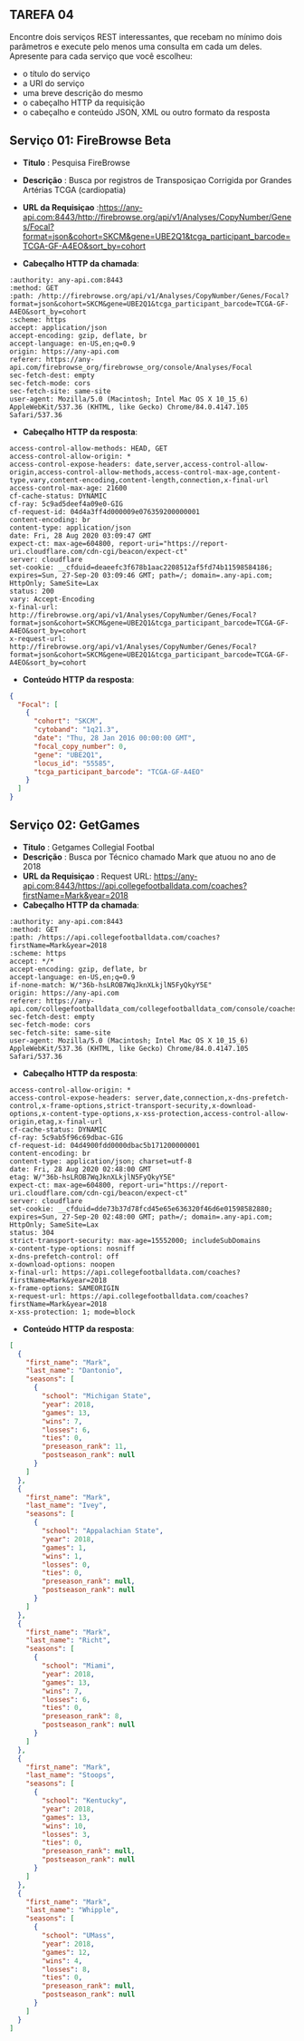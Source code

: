 TAREFA 04
-----------
Encontre dois serviços REST interessantes, que recebam no mínimo dois parâmetros e execute pelo menos uma consulta em cada um deles. Apresente para cada serviço que você escolheu:

* o título do serviço
* a URI do serviço
* uma breve descrição do mesmo
* o cabeçalho HTTP da requisição
* o cabeçalho e conteúdo JSON, XML ou outro formato da resposta


Serviço 01: FireBrowse Beta
 -----------------------
* **Titulo** : Pesquisa FireBrowse
* **Descrição** : Busca por registros de Transposiçao Corrigida por Grandes Artérias TCGA (cardiopatia)
* **URL da Requisiçao** :https://any-api.com:8443/http://firebrowse.org/api/v1/Analyses/CopyNumber/Genes/Focal?format=json&cohort=SKCM&gene=UBE2Q1&tcga_participant_barcode=TCGA-GF-A4EO&sort_by=cohort



* **Cabeçalho HTTP da chamada**: 
~~~ http
:authority: any-api.com:8443
:method: GET
:path: /http://firebrowse.org/api/v1/Analyses/CopyNumber/Genes/Focal?format=json&cohort=SKCM&gene=UBE2Q1&tcga_participant_barcode=TCGA-GF-A4EO&sort_by=cohort
:scheme: https
accept: application/json
accept-encoding: gzip, deflate, br
accept-language: en-US,en;q=0.9
origin: https://any-api.com
referer: https://any-api.com/firebrowse_org/firebrowse_org/console/Analyses/Focal
sec-fetch-dest: empty
sec-fetch-mode: cors
sec-fetch-site: same-site
user-agent: Mozilla/5.0 (Macintosh; Intel Mac OS X 10_15_6) AppleWebKit/537.36 (KHTML, like Gecko) Chrome/84.0.4147.105 Safari/537.36
~~~
* **Cabeçalho HTTP da resposta**: 
~~~ http
access-control-allow-methods: HEAD, GET
access-control-allow-origin: *
access-control-expose-headers: date,server,access-control-allow-origin,access-control-allow-methods,access-control-max-age,content-type,vary,content-encoding,content-length,connection,x-final-url
access-control-max-age: 21600
cf-cache-status: DYNAMIC
cf-ray: 5c9ad5deef4a09e0-GIG
cf-request-id: 04d4a3ff4d000009e076359200000001
content-encoding: br
content-type: application/json
date: Fri, 28 Aug 2020 03:09:47 GMT
expect-ct: max-age=604800, report-uri="https://report-uri.cloudflare.com/cdn-cgi/beacon/expect-ct"
server: cloudflare
set-cookie: __cfduid=deaeefc3f678b1aac2208512af5fd74b11598584186; expires=Sun, 27-Sep-20 03:09:46 GMT; path=/; domain=.any-api.com; HttpOnly; SameSite=Lax
status: 200
vary: Accept-Encoding
x-final-url: http://firebrowse.org/api/v1/Analyses/CopyNumber/Genes/Focal?format=json&cohort=SKCM&gene=UBE2Q1&tcga_participant_barcode=TCGA-GF-A4EO&sort_by=cohort
x-request-url: http://firebrowse.org/api/v1/Analyses/CopyNumber/Genes/Focal?format=json&cohort=SKCM&gene=UBE2Q1&tcga_participant_barcode=TCGA-GF-A4EO&sort_by=cohort
~~~
* **Conteúdo HTTP da resposta**: 

~~~ json
{
  "Focal": [
    {
      "cohort": "SKCM",
      "cytoband": "1q21.3",
      "date": "Thu, 28 Jan 2016 00:00:00 GMT",
      "focal_copy_number": 0,
      "gene": "UBE2Q1",
      "locus_id": "55585",
      "tcga_participant_barcode": "TCGA-GF-A4EO"
    }
  ]
}

~~~



 Serviço 02: GetGames
 -----------------------
* **Titulo** : Getgames Collegial Footbal
* **Descrição** : Busca por Técnico chamado Mark que atuou no ano de 2018   
* **URL da Requisiçao** : Request URL: https://any-api.com:8443/https://api.collegefootballdata.com/coaches?firstName=Mark&year=2018
* **Cabeçalho HTTP da chamada**: 
~~~ http
:authority: any-api.com:8443
:method: GET
:path: /https://api.collegefootballdata.com/coaches?firstName=Mark&year=2018
:scheme: https
accept: */*
accept-encoding: gzip, deflate, br
accept-language: en-US,en;q=0.9
if-none-match: W/"36b-hsLROB7WqJknXLkjlN5FyQkyY5E"
origin: https://any-api.com
referer: https://any-api.com/collegefootballdata_com/collegefootballdata_com/console/coaches/getCoaches
sec-fetch-dest: empty
sec-fetch-mode: cors
sec-fetch-site: same-site
user-agent: Mozilla/5.0 (Macintosh; Intel Mac OS X 10_15_6) AppleWebKit/537.36 (KHTML, like Gecko) Chrome/84.0.4147.105 Safari/537.36
~~~
* **Cabeçalho HTTP da resposta**: 
~~~ http
access-control-allow-origin: *
access-control-expose-headers: server,date,connection,x-dns-prefetch-control,x-frame-options,strict-transport-security,x-download-options,x-content-type-options,x-xss-protection,access-control-allow-origin,etag,x-final-url
cf-cache-status: DYNAMIC
cf-ray: 5c9ab5f96c69dbac-GIG
cf-request-id: 04d4900fdd0000dbac5b171200000001
content-encoding: br
content-type: application/json; charset=utf-8
date: Fri, 28 Aug 2020 02:48:00 GMT
etag: W/"36b-hsLROB7WqJknXLkjlN5FyQkyY5E"
expect-ct: max-age=604800, report-uri="https://report-uri.cloudflare.com/cdn-cgi/beacon/expect-ct"
server: cloudflare
set-cookie: __cfduid=dde73b37d78fcd45e65e636320f46d6e01598582880; expires=Sun, 27-Sep-20 02:48:00 GMT; path=/; domain=.any-api.com; HttpOnly; SameSite=Lax
status: 304
strict-transport-security: max-age=15552000; includeSubDomains
x-content-type-options: nosniff
x-dns-prefetch-control: off
x-download-options: noopen
x-final-url: https://api.collegefootballdata.com/coaches?firstName=Mark&year=2018
x-frame-options: SAMEORIGIN
x-request-url: https://api.collegefootballdata.com/coaches?firstName=Mark&year=2018
x-xss-protection: 1; mode=block
~~~

* **Conteúdo HTTP da resposta**: 
~~~ json
[
  {
    "first_name": "Mark",
    "last_name": "Dantonio",
    "seasons": [
      {
        "school": "Michigan State",
        "year": 2018,
        "games": 13,
        "wins": 7,
        "losses": 6,
        "ties": 0,
        "preseason_rank": 11,
        "postseason_rank": null
      }
    ]
  },
  {
    "first_name": "Mark",
    "last_name": "Ivey",
    "seasons": [
      {
        "school": "Appalachian State",
        "year": 2018,
        "games": 1,
        "wins": 1,
        "losses": 0,
        "ties": 0,
        "preseason_rank": null,
        "postseason_rank": null
      }
    ]
  },
  {
    "first_name": "Mark",
    "last_name": "Richt",
    "seasons": [
      {
        "school": "Miami",
        "year": 2018,
        "games": 13,
        "wins": 7,
        "losses": 6,
        "ties": 0,
        "preseason_rank": 8,
        "postseason_rank": null
      }
    ]
  },
  {
    "first_name": "Mark",
    "last_name": "Stoops",
    "seasons": [
      {
        "school": "Kentucky",
        "year": 2018,
        "games": 13,
        "wins": 10,
        "losses": 3,
        "ties": 0,
        "preseason_rank": null,
        "postseason_rank": null
      }
    ]
  },
  {
    "first_name": "Mark",
    "last_name": "Whipple",
    "seasons": [
      {
        "school": "UMass",
        "year": 2018,
        "games": 12,
        "wins": 4,
        "losses": 8,
        "ties": 0,
        "preseason_rank": null,
        "postseason_rank": null
      }
    ]
  }
]
~~~
